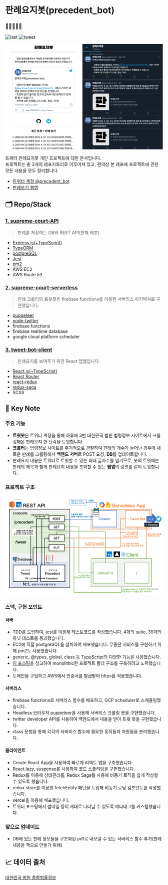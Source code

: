 # 판례요지봇(precedent_bot)

###  🤖🐧👩🏻‍⚖️

![last](https://img.shields.io/github/last-commit/MaxKim-J/supreme-court-API) ![tweet](https://img.shields.io/twitter/follow/precedent_bot?label=%40precedent_bot&style=social)

![appImage](./appImage.png)

트위터 판례요지봇 개인 프로젝트에 대한 문서입니다.  
프로젝트는 총 3개의 레포지토리로 이루어져 있고, 편의상 본 레포에 프로젝트에 관한 모든 내용을 모두 정리합니다.

- [트위터 계정 @precedent_bot](https://twitter.com/precedent_bot)
- [판례보기 웹앱](https://tweet-bot-client.vercel.app/)

## 🗂 Repo/Stack

### [1. supreme-court-API](https://github.com/MaxKim-J/supreme-court-API)

> 판례를 저장하는 DB와 REST API(현재 레포)

- [Express.js(+TypeScript)](https://github.com/expressjs/express)
- [TypeORM](https://github.com/typeorm/typeorm)
- [postgreSQL](https://www.postgresql.org/)
- [Jest](https://github.com/facebook/jest)
- [pm2](https://github.com/Unitech/pm2)
- AWS EC2
- AWS Route 53

### [2. supreme-court-serverless](https://github.com/MaxKim-J/supreme-court-severless)

> 판례 크롤러와 트윗봇은 firebase functions를 이용한 서버리스 아키텍쳐로 구현했습니다.

- [puppeteer](https://github.com/puppeteer/puppeteer)
- [node-twitter](https://github.com/jdub/node-twitter)
- firebase functions
- firebase realtime database
- google cloud platform scheduler

### [3. tweet-bot-client](https://github.com/MaxKim-J/tweet-bot-client)

> 판례요지를 보여주기 위한 React 앱웹입니다.

- [React.js(+TypeScript)](https://github.com/facebook/create-react-app)
- [React Router](https://github.com/ReactTraining/react-router)
- [react-redux](https://github.com/reduxjs/react-redux)
- [redux-saga](https://github.com/redux-saga/redux-saga)
- SCSS

## 📖  Key Note

### 주요 기능

- **트윗봇**은 트위터 계정을 통해 하루에 3번 대한민국 법원 법령정보 사이트에서 크롤링해온 판례요지 한 단락을 트윗합니다.
- **크롤러**는 법령정보 사이트를 주기적으로 관찰하여 판례의 개수가 늘어난 경우에 새로운 판례를 크롤링해서 **백엔드 서버**로 POST 요청, **DB**를 업데이트합니다.
- 판례요지 내용은 트위터로 트윗할 수 있는 최대 글자수를 넘기므로, 봇의 트윗에는 판례의 제목과 함게 판례요지 내용을 조회할 수 있는 **웹앱**의 링크를 같이 트윗합니다.

### 프로젝트 구조

![구조](./project-structure.png)

### 스택, 구현 포인트

#### 서버

- TDD를 도입하여, jest를 이용해 테스트코드를 작성했습니다. 4개의 suite, 39개의 유닛 테스트를 통과했습니다.
- EC2에 직접 postgreSQL을 설치하여 배포했습니다. 무중단 서비스를 구현하기 위해 pm2도 사용했습니다.
- generic, @types, global, class 등 TypeScript의 다양한 기능을 사용했습니다.
- [이 포스팅](https://changhoi.github.io/posts/backend/serverside-typescript-setting-01/)을 참고하여 monolithic한 프로젝트 폴더 구조를 구축하려고 노력했습니다.
- 도메인을 구입하고 AWS에서 인증서를 발급받아 https를 적용했습니다.

#### 서버리스

- firebase functions로 서버리스 함수를 배포하고, GCP scheduler로 스케쥴링했습니다.
- Headless 브라우저 puppeteer을 사용해 서버리스 크롤링 봇을 구현했습니다.
- twitter developer API를 사용하여 백엔드에서 내용을 받아  트윗 봇을 구현했습니다.
- class 문법을 통해 각각의 서버리스 함수에 필요한 동작들과 자원들을 분리했습니다.

#### 클라이언트

- Create React App을 사용하여 빠르게 리액트 앱을 구축했습니다. 
- React.lazy, suspense를 사용하여 코드 스플리팅을 구현했습니다. 
- Redux를 이용해 상태관리를, Redux Saga를 사용해 비동기 로직을 쉽게 작성할 수 있도록 했습니다.
- redux store를 이용한 fetchEntity 패턴을 도입해 비동기 로딩 컴포넌트를 작성했습니다.
- vercel을 이용해 배포했습니다.
- 트위터 포스팅에서 썸네일 등이 제대로 나타날 수 있도록 메타태그를 커스텀했습니다. 

### 앞으로 업데이트

- DB에 있는 판례 정보들을 구조화된 pdf로 내보낼 수 있는 서버리스 함수 추가(판례 내용을 책으로 만들기 위해)

## 📈 데이터 출처
[대한민국 법원 종합법률정보](https://glaw.scourt.go.kr/wsjo/intesrch/sjo022.do)
